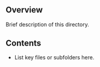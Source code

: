 # <Directory Name>

## Overview

Brief description of this directory.

## Contents

- List key files or subfolders here.

